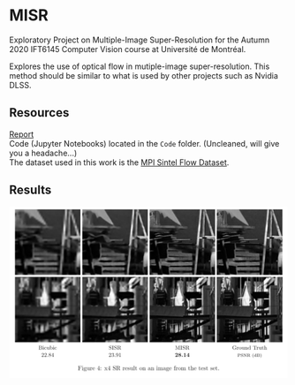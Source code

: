 # MISR
Exploratory Project on Multiple-Image Super-Resolution for the Autumn 2020 IFT6145 Computer Vision course at Université de Montréal.

Explores the use of optical flow in mutiple-image super-resolution. This method should be similar to what is used by other projects such as Nvidia DLSS.

## Resources
[Report](Report.pdf)  
Code (Jupyter Notebooks) located in the `Code` folder. (Uncleaned, will give you a headache...)  
The dataset used in this work is the [MPI Sintel Flow Dataset](http://sintel.is.tue.mpg.de/).  

## Results
![Examples](img/Comparison.png?raw=true)
